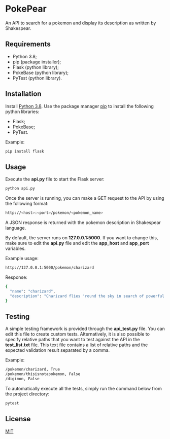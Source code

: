 # PokePear

An API to search for a pokemon and display its description as written by Shakespear.

## Requirements

- Python 3.8;
- pip (package installer);
- Flask (python library);
- PokeBase (python library);
- PyTest (python library).

## Installation

Install [Python 3.8](https://www.python.org/downloads/).
Use the package manager [pip](https://pip.pypa.io/en/stable/) to install the following python libraries:
- Flask;
- PokeBase;
- PyTest.

Example:
```bash
pip install flask
```

## Usage

Execute the **api.py** file to start the Flask server: 
```bash
python api.py
```
Once the server is running, you can make a GET request to the API by using the following format:
```bash
http://<host>:<port>/pokemon/<pokemon_name>
```
A JSON response is returned with the pokemon description in Shakespear language.

By default, the server runs on **127.0.0.1:5000**. If you want to change this, make sure to edit the **api.py** file and edit the **app_host** and **app_port** variables.
  
Example usage:
```bash
http://127.0.0.1:5000/pokemon/charizard
```
Response:
```bash
{
  "name": "charizard", 
  "description": "Charizard flies 'round the sky in search of powerful opponents. 't breathes fire of such most wondrous heat yond 't melts aught. However 't nev'r turns its fiery breath on any opponent weaker than itself."
}
```

## Testing

A simple testing framework is provided through the **api_test.py** file.
You can edit this file to create custom tests. Alternatively, it is also possible to specify relative paths that you want to test against the API in the **test_list.txt** file. This text file contains a list of relative paths and the expected validation result separated by a comma.

Example:
```bash
/pokemon/charizard, True
/pokemon/thisisnotapokemon, False
/digimon, False
```

To automatically execute all the tests, simply run the command below from the project directory:
```bash
pytest
```

## License
[MIT](https://choosealicense.com/licenses/mit/)
